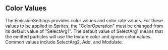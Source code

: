 ## Color Values

The EmissionSettings provides color values and color rate values. For these values to be applied to Sprites, the "ColorOperation" must be changed from its default value of "SelectArg1". The default value of SelectArg1 means that the emitted particles will use the texture color and ignore color values. Common values include SelectArg2, Add, and Modulate.

